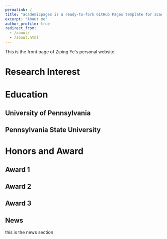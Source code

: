 ```yaml
---
permalink: /
title: "academicpages is a ready-to-fork GitHub Pages template for academic personal websites"
excerpt: "About me"
author_profile: true
redirect_from: 
  - /about/
  - /about.html
---
```


This is the front page of Ziping Ye's personal website.


Research Interest
======

Education
======
University of Pennsylvania
------

Pennsylvania State University
------



Honors and Award
======
Award 1
------

Award 2
------

Award 3
------


News
------
this is the news section
